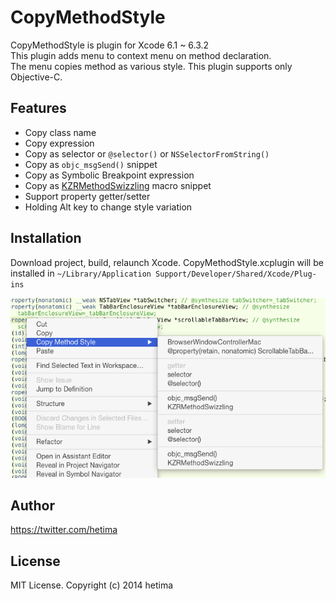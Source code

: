 # CopyMethodStyle

CopyMethodStyle is plugin for Xcode 6.1 ~ 6.3.2  
This plugin adds menu to context menu on method declaration.  
The menu copies method as various style.
This plugin supports only Objective-C.

## Features

- Copy class name
- Copy expression
- Copy as selector or `@selector()` or `NSSelectorFromString()`
- Copy as `objc_msgSend()` snippet
- Copy as Symbolic Breakpoint expression
- Copy as [KZRMethodSwizzling](https://github.com/hetima/KZRMethodSwizzling) macro snippet
- Support property getter/setter
- Holding Alt key to change style variation

## Installation

Download project, build, relaunch Xcode.
CopyMethodStyle.xcplugin will be installed in
 `~/Library/Application Support/Developer/Shared/Xcode/Plug-ins`

![screenshot](screenshot.png)

## Author
https://twitter.com/hetima

## License 
MIT License. Copyright (c) 2014 hetima
